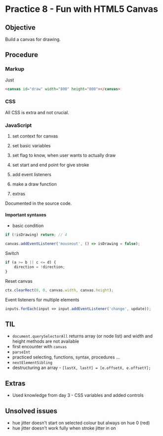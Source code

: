 # Practice 8 - Fun with HTML5 Canvas

## Objective
Build a canvas for drawing.

## Procedure

### Markup
Just
``` html
<canvas id="draw" width="800" height="800"></canvas>
```

### CSS
All CSS is extra and not crucial.

### JavaScript
1. set context for canvas
2. set basic variables
3. set flag to know, when user wants to actually draw
4. set start and end point for give stroke
5. add event listeners
6. make a draw function

7. extras

Documented in the source code.

#### Important syntaxes
- basic condition
``` js
if (!isDrawing) return; // 4

canvas.addEventListener('mouseout', () => isDrawing = false);
```

Switch
``` js
if (a >= b || c <= d) {
    direction = !direction;
}
```

Reset canvas
``` js
ctx.clearRect(0, 0, canvas.width, canvas.height);
```

Event listeners for multiple elements
``` js
inputs.forEach(input => input.addEventListener('change', update));
```

## TIL
- `document.querySelectorAll` returns array (or node list) and width and height methods are not available
- first encounter with `canvas`
- `parseInt`
- practiced selecting, functions, syntax, procedures &hellip;
- `nextElementSibling`
- destructuring an array - `[lastX, lastY] = [e.offsetX, e.offsetY];`

## Extras
- Used knowledge from day 3 - CSS variables and added controls

## Unsolved issues
- hue jitter doesn't start on selected colour but always on hue 0 (red)
- hue jitter doesn't work fully when stroke jitter in on